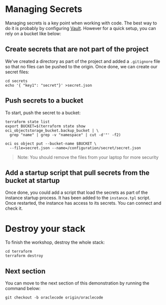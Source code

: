 # Managing Secrets

Managing secrets is a key point when working with code. The best way to do it
is probably by configuring [Vault](https://www.vaultproject.io/). However for
a quick setup, you can rely on a bucket like below:

## Create secrets that are not part of the project

We've created a directory as part of the project and added a `.gitignore` file
so that no files can be pushed to the origin. Once done, we can create our
secret files:

```shell
cd secrets
echo '{ "key1": "secret"}' >secret.json
```

## Push secrets to a bucket

To start, push the secret to a bucket:

```shell
terraform state list
export BUCKET=$(terraform state show oci_objectstorage_bucket.backup_bucket | \
  grep "name" | grep -v "namespace" | cut -d'"' -f2)

oci os object put --bucket-name $BUCKET \
  --file=secret.json --name=/configuration/secret/secret.json
```

> Note: You should remove the files from your laptop for more security

## Add a startup script that pull secrets from the bucket at startup

Once done, you could add a script that load the secrets as part of the instance
startup process. It has been added to the `instance.tpl` script. Once restarted,
the instance has access to its secrets. You can connect and check it.

# Destroy your stack

To finish the workshop, destroy the whole stack:

```shell
cd terraform
terraform destroy
```

## Next section

You can move to the next section of this demonstration by running the
command below:

```shell
git checkout -b oraclecode origin/oraclecode
```

